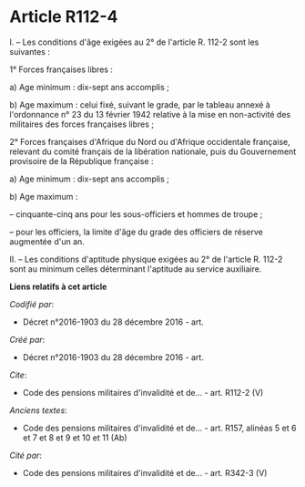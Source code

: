 # Article R112-4

I. – Les conditions d'âge exigées au 2° de l'article R. 112-2 sont les suivantes :

1° Forces françaises libres :

a) Age minimum : dix-sept ans accomplis ;

b) Age maximum : celui fixé, suivant le grade, par le tableau annexé à l'ordonnance n° 23 du 13 février 1942 relative à la
mise en non-activité des militaires des forces françaises libres ;

2° Forces françaises d'Afrique du Nord ou d'Afrique occidentale française, relevant du comité français de la libération
nationale, puis du Gouvernement provisoire de la République française :

a) Age minimum : dix-sept ans accomplis ;

b) Age maximum :

– cinquante-cinq ans pour les sous-officiers et hommes de troupe ;

– pour les officiers, la limite d'âge du grade des officiers de réserve augmentée d'un an.

II. – Les conditions d'aptitude physique exigées au 2° de l'article R. 112-2 sont au minimum celles déterminant l'aptitude au
service auxiliaire.

**Liens relatifs à cet article**

_Codifié par_:

  - Décret n°2016-1903 du 28 décembre 2016 - art.

_Créé par_:

  - Décret n°2016-1903 du 28 décembre 2016 - art.

_Cite_:

  - Code des pensions militaires d'invalidité et de... - art. R112-2 (V)

_Anciens textes_:

  - Code des pensions militaires d'invalidité et de... - art. R157, alinéas 5 et 6 et 7 et 8 et 9 et 10 et 11 (Ab)

_Cité par_:

  - Code des pensions militaires d'invalidité et de... - art. R342-3 (V)
